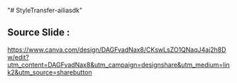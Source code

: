 "# StyleTransfer-ailiasdk" 


## Source Slide :
https://www.canva.com/design/DAGFvadNax8/CKswLsZO1QNaqJ4aj2h8Dw/edit?utm_content=DAGFvadNax8&utm_campaign=designshare&utm_medium=link2&utm_source=sharebutton

